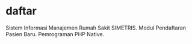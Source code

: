 # daftar
Sistem Informasi Manajemen Rumah Sakit SIMETRIS.
Modul Pendaftaran Pasien Baru.
Pemrograman PHP Native.


